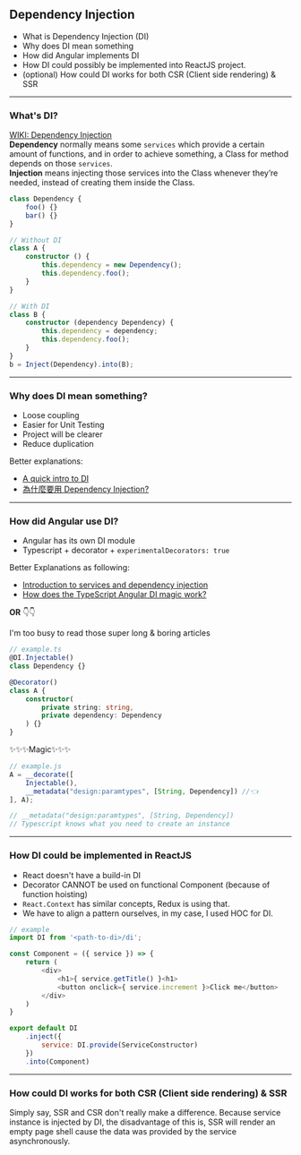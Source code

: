 ## Dependency Injection
- What is Dependency Injection (DI)
- Why does DI mean something
- How did Angular implements DI
- How DI could possibly be implemented into ReactJS project.
- (optional) How could DI works for both CSR (Client side rendering) & SSR

----
### What's DI?
[WIKI: Dependency Injection](https://en.wikipedia.org/wiki/Dependency_injection)  
**Dependency** normally means some `services` which provide a certain amount of functions, and in order to achieve something, a Class for method depends on those `services`.  
**Injection** means injecting those services into the Class whenever they’re needed, instead of creating them inside the Class.  
```typescript
class Dependency {
    foo() {}
    bar() {}
}

// Without DI
class A {
    constructor () {
        this.dependency = new Dependency();
        this.dependency.foo();
    }
}

// With DI
class B {
    constructor (dependency Dependency) {
        this.dependency = dependency;
        this.dependency.foo();
    }
}
b = Inject(Dependency).into(B);

```

-----
### Why does DI mean something?
- Loose coupling
- Easier for Unit Testing
- Project will be clearer
- Reduce duplication  

Better explanations:  
- [A quick intro to DI](https://www.freecodecamp.org/news/a-quick-intro-to-dependency-injection-what-it-is-and-when-to-use-it-7578c84fa88f/)
- [為什麼要用 Dependency Injection?](https://medium.com/@hung_yanbin/%E7%82%BA%E4%BB%80%E9%BA%BC%E8%A6%81%E7%94%A8-dependency-injection-for-android-developer-e7b65704a5ac)

----
### How did Angular use DI?
- Angular has its own DI module  
- Typescript + decorator + `experimentalDecorators: true`

Better Explanations as following:
- [Introduction to services and dependency injection](https://angular.io/guide/architecture-services)
- [How does the TypeScript Angular DI magic work?](http://nicholasjohnson.com/blog/how-angular2-di-works-with-typescript/)

**OR** 👇👇

I'm too busy to read those super long & boring articles
```typescript
// example.ts
@DI.Injectable()
class Dependency {}

@Decorator()
class A {
    constructor(
        private string: string,
        private dependency: Dependency
    ) {}
}
```
✨✨✨Magic✨✨✨
```javascript
// example.js
A = __decorate([
    Injectable(),
    __metadata("design:paramtypes", [String, Dependency]) //👈
], A);

// __metadata("design:paramtypes", [String, Dependency])
// Typescript knows what you need to create an instance
```

----
### How DI could be implemented in ReactJS
- React doesn't have a build-in DI
- Decorator CANNOT be used on functional Component (because of function hoisting)
- `React.Context` has similar concepts, Redux is using that.
- We have to align a pattern ourselves, in my case, I used HOC for DI.
```javascript
// example
import DI from '<path-to-di>/di';

const Component = ({ service }) => {
    return (
        <div>
            <h1>{ service.getTitle() }<h1>
            <button onclick={ service.increment }>Click me</button>
        </div>
    )
}

export default DI
    .inject({
        service: DI.provide(ServiceConstructor)
    })
    .into(Component)

```

----
### How could DI works for both CSR (Client side rendering) & SSR
Simply say, SSR and CSR don't really make a difference. Because service instance is injected by DI, the disadvantage of this is, SSR will render an empty page shell cause the data was provided by the service asynchronously.